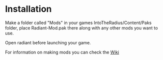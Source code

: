 Installation
============

Make a folder called "Mods" in your games IntoTheRadius/Content/Paks folder, place Radiant-Mod.pak there along with any other mods you want to use.

Open radiant before launching your game.

For information on making mods you can check the [Wiki](https://github.com/CrazyBloo/Radiant/wiki)
